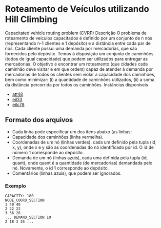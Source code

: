 # Roteamento de Veículos utilizando Hill Climbing

Capacitated vehicle routing problem (CVRP)
Descrição
O problema de roteamento de veículos capacitados é definido por um conjunto de n nós (representando n-1 clientes e 1 depósito) e a distância entre cada par de nós. Cada cliente possui uma demanda por mercadorias, que são fornecidos pelo depósito. Temos à disposição um conjunto de caminhões (todos de igual capacidade) que podem ser utilizados para entregar as mercadorias. O objetivo é encontrar um roteamento (que cidades cada caminhão deve visitar e em que ordem) capaz de atender à demanda por mercadorias de todos os clientes sem violar a capacidade dos caminhões, bem como minimizar: (i) a quantidade de caminhões utilizados, (ii) a soma da distância percorrida por todos os caminhões.
Instâncias disponíveis
- [att48](CVRP/att48.vrp.txt)
- [eil33](CVRP/eil33.vrp.txt)
- [eilc76](CVRP/eilc76.vrp.txt)


## Formato dos arquivos
- Cada linha pode especificar um dos itens abaixo (as linhas:
- Capacidade dos caminhões (linha vermelha).
- Coordenadas de um nó (linhas verdes), cada um definido pela tupla (id, x, y), onde x e y são as
coordenadas do nó identificado por id. O id de número 1 corresponde ao depósito.
- Demanda de um nó (linhas azuis), cada uma definida pela tupla (id, quant), onde quant é a quantidade
(de mercadorias) demandada pelo nó. Novamente, o id 1 corresponde ao depósito.
- Comentários (linhas azuis), que podem ser ignorados.

### Exemplo

```
CAPACITY: 180
NODE_COORD_SECTION
1 40 40
2 22 22
3 36 26
... DEMAND_SECTION 10
2 18 3 26 ...
```
